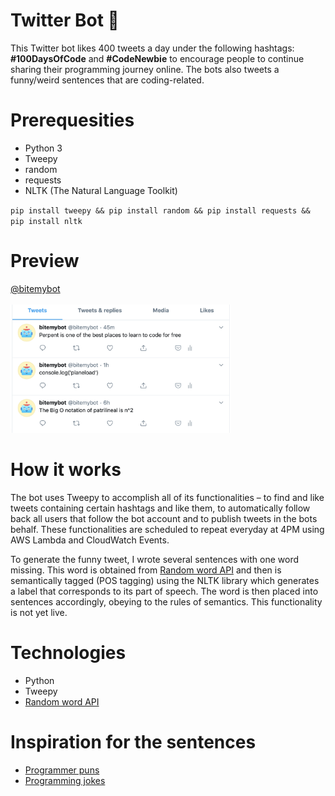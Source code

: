 # Twitter Bot 🤖

This Twitter bot likes 400 tweets a day under the following hashtags: **#100DaysOfCode** and **#CodeNewbie** to encourage people to continue sharing their programming journey online. The bots also tweets a funny/weird sentences that are coding-related.

# Prerequesities

- Python 3
- Tweepy
- random
- requests
- NLTK (The Natural Language Toolkit)

`pip install tweepy && pip install random && pip install requests && pip install nltk`

# Preview

[@bitemybot](https://twitter.com/bitemybot)
<br><br>
<img src="preview.png" alt="Twitter timeline" width="70%" height="70%"/>

# How it works

The bot uses Tweepy to accomplish all of its functionalities – to find and like tweets containing certain hashtags and like them, to automatically follow back all users that follow the bot account and to publish tweets in the bots behalf. These functionalities are scheduled to repeat everyday at 4PM using AWS Lambda and CloudWatch Events.

To generate the funny tweet, I wrote several sentences with one word missing. This word is obtained from [Random word API](https://random-word-api.herokuapp.com/home) and then is semantically tagged (POS tagging) using the NLTK library which generates a label that corresponds to its part of speech. The word is then placed into sentences accordingly, obeying to the rules of semantics. This functionality is not yet live.

# Technologies

- Python
- Tweepy
- [Random word API](https://random-word-api.herokuapp.com/home)

# Inspiration for the sentences

- [Programmer puns](https://punstoppable.com/Programmer-puns)
- [Programming jokes](http://www.devtopics.com/best-programming-jokes/)
